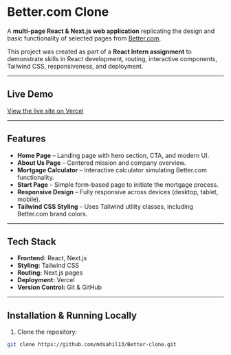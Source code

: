 # Better.com Clone

A **multi-page React & Next.js web application** replicating the design and basic functionality of selected pages from [Better.com](https://better.com).

This project was created as part of a **React Intern assignment** to demonstrate skills in React development, routing, interactive components, Tailwind CSS, responsiveness, and deployment.

---

## **Live Demo**
[View the live site on Vercel](http://better-clone-n36manpi9-mdsahil13s-projects.vercel.app)  

---

## **Features**

- **Home Page** – Landing page with hero section, CTA, and modern UI.  
- **About Us Page** – Centered mission and company overview.  
- **Mortgage Calculator** – Interactive calculator simulating Better.com functionality.  
- **Start Page** – Simple form-based page to initiate the mortgage process.  
- **Responsive Design** – Fully responsive across devices (desktop, tablet, mobile).  
- **Tailwind CSS Styling** – Uses Tailwind utility classes, including Better.com brand colors.

---

## **Tech Stack**

- **Frontend:** React, Next.js  
- **Styling:** Tailwind CSS  
- **Routing:** Next.js pages  
- **Deployment:** Vercel  
- **Version Control:** Git & GitHub  

---

## **Installation & Running Locally**

1. Clone the repository:
```bash
git clone https://github.com/mdsahil13/Better-clone.git
